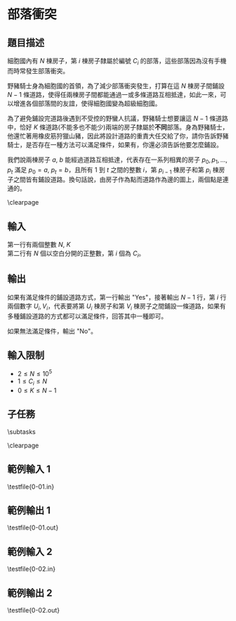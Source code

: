 # 部落衝突

## 題目描述

細胞國內有 $N$ 棟房子，第 $i$ 棟房子隸屬於編號 $C_i$ 的部落，這些部落因為沒有手機而時常發生部落衝突。 

野豬騎士身為細胞國的首領，為了減少部落衝突發生，打算在這 $N$ 棟房子間鋪設 $N - 1$ 條道路，使得任兩棟房子間都能通過一或多條道路互相抵達，如此一來，可以增進各個部落間的友誼，使得細胞國變為超級細胞國。

為了避免鋪設完道路後遇到不受控的野蠻人抗議，野豬騎士想要讓這 $N - 1$ 條道路中，恰好 $K$ 條道路(不能多也不能少)兩端的房子隸屬於**不同**部落。身為野豬騎士，他還忙著用橡皮筋狩獵山豬，因此將設計道路的重責大任交給了你，請你告訴野豬騎士，是否存在一種方法可以滿足條件，如果有，你還必須告訴他要怎麼鋪設。

我們說兩棟房子 $a$, $b$ 能經過道路互相抵達，代表存在一系列相異的房子 $p_0, p_1, ..., p_t$ 滿足 $p_0 = a$, $p_t = b$，且所有 $1$ 到 $t$ 之間的整數 $i$，第 $p_{i - 1}$ 棟房子和第 $p_{i}$ 棟房子之間皆有鋪設道路。換句話說，由房子作為點而道路作為邊的圖上，兩個點是連通的。


\clearpage

## 輸入
第一行有兩個整數 $N$, $K$  
第二行有 $N$ 個以空白分開的正整數，第 $i$ 個為 $C_i$。  

## 輸出
如果有滿足條件的鋪設道路方式，第一行輸出 "Yes"，接著輸出 $N - 1$ 行，第 $i$ 行兩個數字 $U_i, V_i$，代表要將第 $U_i$ 棟房子和第 $V_i$ 棟房子之間鋪設一條道路，如果有多種鋪設道路的方式都可以滿足條件，回答其中一種即可。

如果無法滿足條件，輸出 "No"。

## 輸入限制
* $2 \le N \le 10^5$
* $1 \le C_i \le N$
* $0 \le K \le N - 1$

## 子任務
\subtasks

\clearpage

## 範例輸入 1
\testfile{0-01.in}

## 範例輸出 1
\testfile{0-01.out}

## 範例輸入 2
\testfile{0-02.in}

## 範例輸出 2
\testfile{0-02.out}